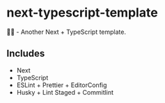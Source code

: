 # next-typescript-template
📁📁 - Another Next + TypeScript template.

## Includes
- Next
- TypeScript
- ESLint + Prettier + EditorConfig
- Husky + Lint Staged + Commitlint
